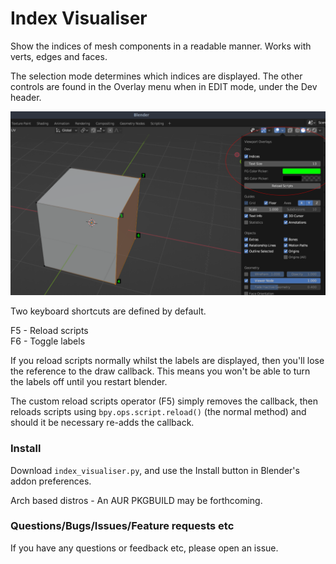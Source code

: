 # Index Visualiser
Show the indices of mesh components in a readable manner. Works with verts, edges and faces.

The selection mode determines which indices are displayed. The other controls are found in the Overlay menu when in EDIT mode, under the Dev header. 

<img src="pics/screenshot.png" width="600">

Two keyboard shortcuts are defined by default.

F5 - Reload scripts <br>
F6 - Toggle labels

If you reload scripts normally whilst the labels are displayed, then you'll lose the reference to the draw callback. This means you won't be able to turn the labels off until you restart blender. 

The custom reload scripts operator (F5) simply removes the callback, then reloads scripts using `bpy.ops.script.reload()` (the normal method) and should it be necessary re-adds the callback. 

### Install

Download `index_visualiser.py`, and use the Install button in Blender's addon preferences.

Arch based distros -  An AUR PKGBUILD may be forthcoming.


### Questions/Bugs/Issues/Feature requests etc
If you have any questions or feedback etc, please open an issue.
